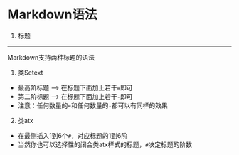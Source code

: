 Markdown语法
===============
1. 标题
---------------
Markdown支持两种标题的语法
1. 类Setext
* 最高阶标题 --> 在标题下面加上若干`=`即可
* 第二阶标题 --> 在标题下面加上若干`-`即可
* 注意：任何数量的`=`和任何数量的`-`都可以有同样的效果
2. 类atx
* 在最侧插入1到6个`#`，对应标题的1到6阶
* 当然你也可以选择性的闭合类atx样式的标题，`#`决定标题的阶数